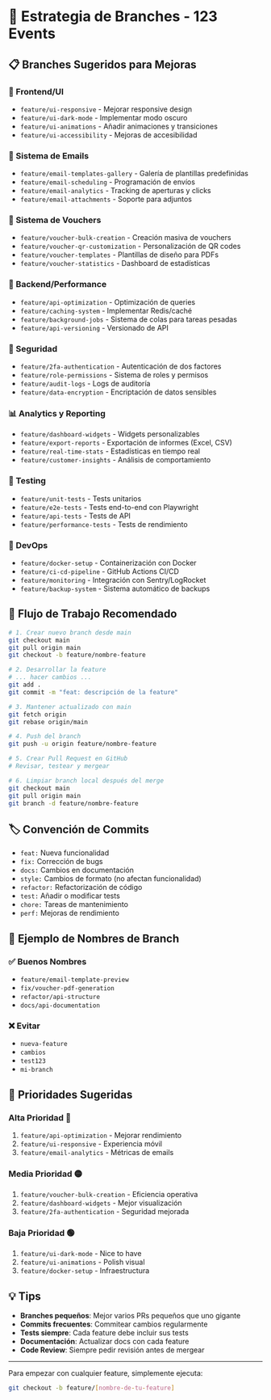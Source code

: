 # 🌳 Estrategia de Branches - 123 Events

## 📋 Branches Sugeridos para Mejoras

### 🎨 Frontend/UI
- `feature/ui-responsive` - Mejorar responsive design
- `feature/ui-dark-mode` - Implementar modo oscuro
- `feature/ui-animations` - Añadir animaciones y transiciones
- `feature/ui-accessibility` - Mejoras de accesibilidad

### 📧 Sistema de Emails
- `feature/email-templates-gallery` - Galería de plantillas predefinidas
- `feature/email-scheduling` - Programación de envíos
- `feature/email-analytics` - Tracking de aperturas y clicks
- `feature/email-attachments` - Soporte para adjuntos

### 🎁 Sistema de Vouchers
- `feature/voucher-bulk-creation` - Creación masiva de vouchers
- `feature/voucher-qr-customization` - Personalización de QR codes
- `feature/voucher-templates` - Plantillas de diseño para PDFs
- `feature/voucher-statistics` - Dashboard de estadísticas

### 🔧 Backend/Performance
- `feature/api-optimization` - Optimización de queries
- `feature/caching-system` - Implementar Redis/caché
- `feature/background-jobs` - Sistema de colas para tareas pesadas
- `feature/api-versioning` - Versionado de API

### 🔐 Seguridad
- `feature/2fa-authentication` - Autenticación de dos factores
- `feature/role-permissions` - Sistema de roles y permisos
- `feature/audit-logs` - Logs de auditoría
- `feature/data-encryption` - Encriptación de datos sensibles

### 📊 Analytics y Reporting
- `feature/dashboard-widgets` - Widgets personalizables
- `feature/export-reports` - Exportación de informes (Excel, CSV)
- `feature/real-time-stats` - Estadísticas en tiempo real
- `feature/customer-insights` - Análisis de comportamiento

### 🧪 Testing
- `feature/unit-tests` - Tests unitarios
- `feature/e2e-tests` - Tests end-to-end con Playwright
- `feature/api-tests` - Tests de API
- `feature/performance-tests` - Tests de rendimiento

### 🚀 DevOps
- `feature/docker-setup` - Containerización con Docker
- `feature/ci-cd-pipeline` - GitHub Actions CI/CD
- `feature/monitoring` - Integración con Sentry/LogRocket
- `feature/backup-system` - Sistema automático de backups

## 🔄 Flujo de Trabajo Recomendado

```bash
# 1. Crear nuevo branch desde main
git checkout main
git pull origin main
git checkout -b feature/nombre-feature

# 2. Desarrollar la feature
# ... hacer cambios ...
git add .
git commit -m "feat: descripción de la feature"

# 3. Mantener actualizado con main
git fetch origin
git rebase origin/main

# 4. Push del branch
git push -u origin feature/nombre-feature

# 5. Crear Pull Request en GitHub
# Revisar, testear y mergear

# 6. Limpiar branch local después del merge
git checkout main
git pull origin main
git branch -d feature/nombre-feature
```

## 🏷️ Convención de Commits

- `feat:` Nueva funcionalidad
- `fix:` Corrección de bugs
- `docs:` Cambios en documentación
- `style:` Cambios de formato (no afectan funcionalidad)
- `refactor:` Refactorización de código
- `test:` Añadir o modificar tests
- `chore:` Tareas de mantenimiento
- `perf:` Mejoras de rendimiento

## 📝 Ejemplo de Nombres de Branch

### ✅ Buenos Nombres
- `feature/email-template-preview`
- `fix/voucher-pdf-generation`
- `refactor/api-structure`
- `docs/api-documentation`

### ❌ Evitar
- `nueva-feature`
- `cambios`
- `test123`
- `mi-branch`

## 🎯 Prioridades Sugeridas

### Alta Prioridad 🔴
1. `feature/api-optimization` - Mejorar rendimiento
2. `feature/ui-responsive` - Experiencia móvil
3. `feature/email-analytics` - Métricas de emails

### Media Prioridad 🟡
1. `feature/voucher-bulk-creation` - Eficiencia operativa
2. `feature/dashboard-widgets` - Mejor visualización
3. `feature/2fa-authentication` - Seguridad mejorada

### Baja Prioridad 🟢
1. `feature/ui-dark-mode` - Nice to have
2. `feature/ui-animations` - Polish visual
3. `feature/docker-setup` - Infraestructura

## 💡 Tips

- **Branches pequeños**: Mejor varios PRs pequeños que uno gigante
- **Commits frecuentes**: Commitear cambios regularmente
- **Tests siempre**: Cada feature debe incluir sus tests
- **Documentación**: Actualizar docs con cada feature
- **Code Review**: Siempre pedir revisión antes de mergear

---

Para empezar con cualquier feature, simplemente ejecuta:
```bash
git checkout -b feature/[nombre-de-tu-feature]
```